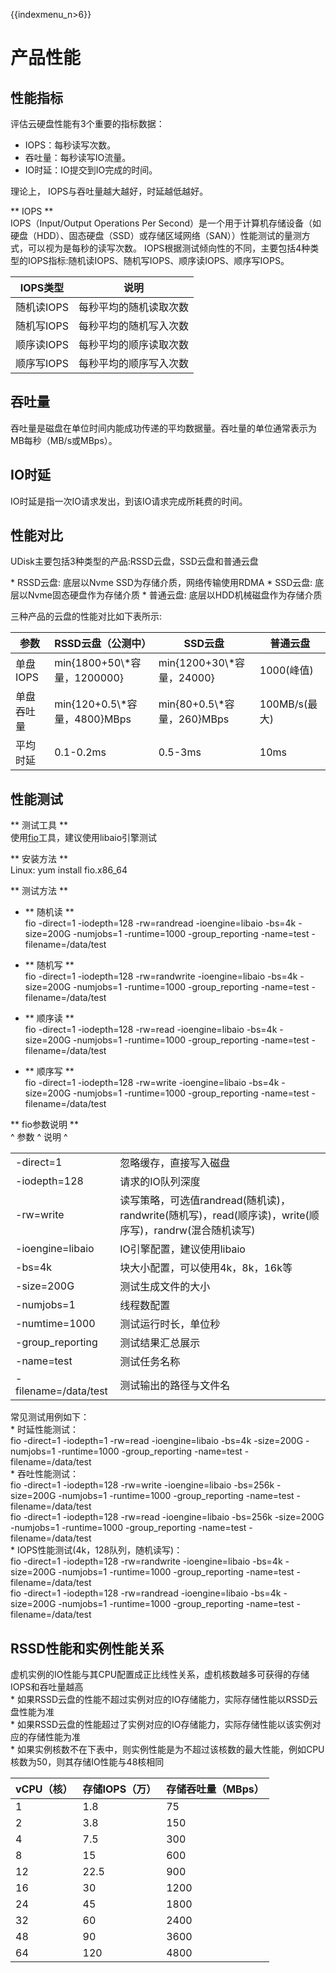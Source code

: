 {{indexmenu_n>6}}

# 产品性能

## 性能指标

评估云硬盘性能有3个重要的指标数据：

  - IOPS：每秒读写次数。
  - 吞吐量：每秒读写IO流量。
  - IO时延：IO提交到IO完成的时间。

理论上， IOPS与吞吐量越大越好，时延越低越好。

\*\* IOPS \*\*  
IOPS（Input/Output Operations Per
Second）是一个用于计算机存储设备（如硬盘（HDD）、固态硬盘（SSD）或存储区域网络（SAN））性能测试的量测方式，可以视为是每秒的读写次数。
IOPS根据测试倾向性的不同，主要包括4种类型的IOPS指标:随机读IOPS、随机写IOPS、顺序读IOPS、顺序写IOPS。

| IOPS类型  | 说明          |
| ------- | ----------- |
| 随机读IOPS | 每秒平均的随机读取次数 |
| 随机写IOPS | 每秒平均的随机写入次数 |
| 顺序读IOPS | 每秒平均的顺序读取次数 |
| 顺序写IOPS | 每秒平均的顺序写入次数 |

## 吞吐量

吞吐量是磁盘在单位时间内能成功传递的平均数据量。吞吐量的单位通常表示为MB每秒（MB/s或MBps）。

## IO时延

IO时延是指一次IO请求发出，到该IO请求完成所耗费的时间。

## 性能对比

UDisk主要包括3种类型的产品:RSSD云盘，SSD云盘和普通云盘

\* RSSD云盘: 底层以Nvme SSD为存储介质，网络传输使用RDMA \* SSD云盘: 底层以Nvme固态硬盘作为存储介质 \*
普通云盘: 底层以HDD机械磁盘作为存储介质

三种产品的云盘的性能对比如下表所示:

| 参数     | RSSD云盘（公测中）                 | SSD云盘                     | 普通云盘        |
| ------ | --------------------------- | ------------------------- | ----------- |
| 单盘IOPS | min{1800+50\\\*容量，1200000}  | min{1200+30\\\*容量，24000}  | 1000(峰值)    |
| 单盘吞吐量  | min{120+0.5\\\*容量，4800}MBps | min{80+0.5\\\*容量，260}MBps | 100MB/s(最大) |
| 平均时延   | 0.1-0.2ms                   | 0.5-3ms                   | 10ms        |

## 性能测试

\*\* 测试工具 \*\*  
使用[fio](https://github.com/axboe/fio)工具，建议使用libaio引擎测试

\*\* 安装方法 \*\*  
Linux: yum install fio.x86\_64

\*\* 测试方法 \*\*  

  - \*\* 随机读 \*\*  
    fio -direct=1 -iodepth=128 -rw=randread -ioengine=libaio -bs=4k
    -size=200G -numjobs=1 -runtime=1000 -group\_reporting -name=test
    -filename=/data/test



  - \*\* 随机写 \*\*  
    fio -direct=1 -iodepth=128 -rw=randwrite -ioengine=libaio -bs=4k
    -size=200G -numjobs=1 -runtime=1000 -group\_reporting -name=test
    -filename=/data/test



  - \*\* 顺序读 \*\*  
    fio -direct=1 -iodepth=128 -rw=read -ioengine=libaio -bs=4k
    -size=200G -numjobs=1 -runtime=1000 -group\_reporting -name=test
    -filename=/data/test



  - \*\* 顺序写 \*\*  
    fio -direct=1 -iodepth=128 -rw=write -ioengine=libaio -bs=4k
    -size=200G -numjobs=1 -runtime=1000 -group\_reporting -name=test
    -filename=/data/test

\*\* fio参数说明 \*\*  
^ 参数 ^ 说明 ^

|                       |                                                                          |
| --------------------- | ------------------------------------------------------------------------ |
| \-direct=1            | 忽略缓存，直接写入磁盘                                                              |
| \-iodepth=128         | 请求的IO队列深度                                                                |
| \-rw=write            | 读写策略，可选值randread(随机读)，randwrite(随机写)，read(顺序读)，write(顺序写)，randrw(混合随机读写) |
| \-ioengine=libaio     | IO引擎配置，建议使用libaio                                                        |
| \-bs=4k               | 块大小配置，可以使用4k，8k，16k等                                                     |
| \-size=200G           | 测试生成文件的大小                                                                |
| \-numjobs=1           | 线程数配置                                                                    |
| \-numtime=1000        | 测试运行时长，单位秒                                                               |
| \-group\_reporting    | 测试结果汇总展示                                                                 |
| \-name=test           | 测试任务名称                                                                   |
| \-filename=/data/test | 测试输出的路径与文件名                                                              |

常见测试用例如下：  
\* 时延性能测试：  
fio -direct=1 -iodepth=1 -rw=read -ioengine=libaio -bs=4k -size=200G
-numjobs=1 -runtime=1000 -group\_reporting -name=test
-filename=/data/test  
\* 吞吐性能测试：  
fio -direct=1 -iodepth=128 -rw=write -ioengine=libaio -bs=256k
-size=200G -numjobs=1 -runtime=1000 -group\_reporting -name=test
-filename=/data/test  
fio -direct=1 -iodepth=128 -rw=read -ioengine=libaio -bs=256k -size=200G
-numjobs=1 -runtime=1000 -group\_reporting -name=test
-filename=/data/test  
\* IOPS性能测试(4k，128队列，随机读写)：  
fio -direct=1 -iodepth=128 -rw=randwrite -ioengine=libaio -bs=4k
-size=200G -numjobs=1 -runtime=1000 -group\_reporting -name=test
-filename=/data/test  
fio -direct=1 -iodepth=128 -rw=randread -ioengine=libaio -bs=4k
-size=200G -numjobs=1 -runtime=1000 -group\_reporting -name=test
-filename=/data/test  

## RSSD性能和实例性能关系

虚机实例的IO性能与其CPU配置成正比线性关系，虚机核数越多可获得的存储IOPS和吞吐量越高  
\* 如果RSSD云盘的性能不超过实例对应的IO存储能力，实际存储性能以RSSD云盘性能为准  
\* 如果RSSD云盘的性能超过了实例对应的IO存储能力，实际存储性能以该实例对应的存储性能为准  
\* 如果实例核数不在下表中，则实例性能是为不超过该核数的最大性能，例如CPU核数为50，则其存储IO性能与48核相同  

| vCPU（核） | 存储IOPS（万） | 存储吞吐量（MBps） |
| ------- | --------- | ----------- |
| 1       | 1.8       | 75          |
| 2       | 3.8       | 150         |
| 4       | 7.5       | 300         |
| 8       | 15        | 600         |
| 12      | 22.5      | 900         |
| 16      | 30        | 1200        |
| 24      | 45        | 1800        |
| 32      | 60        | 2400        |
| 48      | 90        | 3600        |
| 64      | 120       | 4800        |
